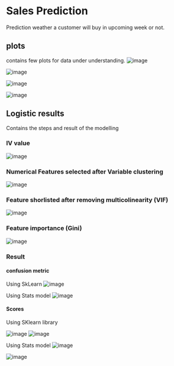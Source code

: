 # Sales Prediction
Prediction weather a customer will buy in upcoming week or not.
## plots
contains few plots for data under understanding.
![image](https://github.com/shubh1357/Sale-Prediction/assets/31363651/c1538894-35d0-46a1-a15f-d3872fe77d43)

![image](https://github.com/shubh1357/Sale-Prediction/assets/31363651/0eac6788-45c8-43a2-b964-c97d16d2722e)

![image](https://github.com/shubh1357/Sale-Prediction/assets/31363651/b044bed5-217f-4bf5-85c1-c390eaa9fbee)

![image](https://github.com/shubh1357/Sale-Prediction/assets/31363651/2b74a797-9484-4335-8ce8-dec053ccd12d)

## Logistic results
Contains the steps and result of the modelling

### IV value

![image](https://github.com/shubh1357/Sale-Prediction/assets/31363651/0daf51a0-fcdb-4b18-a9cc-ae471041e94f)

### Numerical Features selected after Variable clustering

![image](https://github.com/shubh1357/Sale-Prediction/assets/31363651/15d10c79-c3ea-4811-a25a-4296e6f40f95)

### Feature shorlisted after removing multicolinearity (VIF)

![image](https://github.com/shubh1357/Sale-Prediction/assets/31363651/701f5d2d-7a4c-4a4e-9705-4a1148379736)

### Feature importance (Gini)

![image](https://github.com/shubh1357/Sale-Prediction/assets/31363651/6b55acec-8c67-4d58-80e0-6f97a0f6b8cb)

### Result
#### confusion metric
Using SkLearn
![image](https://github.com/shubh1357/Sale-Prediction/assets/31363651/bfdf4575-6877-4358-9755-6623db245718)

Using Stats model
![image](https://github.com/shubh1357/Sale-Prediction/assets/31363651/02302aaf-a8da-4b77-9272-87c7b959b3aa)

#### Scores
Using SKlearn library

![image](https://github.com/shubh1357/Sale-Prediction/assets/31363651/f1059fcc-8cb4-4ac7-bfdf-49b4cec8e65b)
![image](https://github.com/shubh1357/Sale-Prediction/assets/31363651/c98ac27c-89d0-4f08-bbb4-a03ec75f85b0)

Using Stats model
![image](https://github.com/shubh1357/Sale-Prediction/assets/31363651/2b543393-278c-42e7-812d-5a61c3f84c2f)

![image](https://github.com/shubh1357/Sale-Prediction/assets/31363651/002c3923-8db7-42fa-8a2e-358c11cad331)

